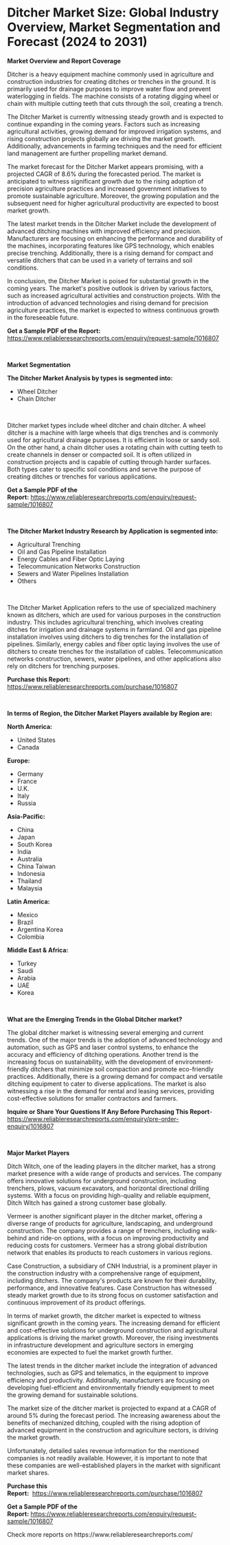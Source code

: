 <p><h1>Ditcher Market Size: Global Industry Overview, Market Segmentation and Forecast (2024 to 2031)</h1></p><p><strong>Market Overview and Report Coverage</strong></p>
<p><p>Ditcher is a heavy equipment machine commonly used in agriculture and construction industries for creating ditches or trenches in the ground. It is primarily used for drainage purposes to improve water flow and prevent waterlogging in fields. The machine consists of a rotating digging wheel or chain with multiple cutting teeth that cuts through the soil, creating a trench.</p><p>The Ditcher Market is currently witnessing steady growth and is expected to continue expanding in the coming years. Factors such as increasing agricultural activities, growing demand for improved irrigation systems, and rising construction projects globally are driving the market growth. Additionally, advancements in farming techniques and the need for efficient land management are further propelling market demand.</p><p>The market forecast for the Ditcher Market appears promising, with a projected CAGR of 8.6% during the forecasted period. The market is anticipated to witness significant growth due to the rising adoption of precision agriculture practices and increased government initiatives to promote sustainable agriculture. Moreover, the growing population and the subsequent need for higher agricultural productivity are expected to boost market growth.</p><p>The latest market trends in the Ditcher Market include the development of advanced ditching machines with improved efficiency and precision. Manufacturers are focusing on enhancing the performance and durability of the machines, incorporating features like GPS technology, which enables precise trenching. Additionally, there is a rising demand for compact and versatile ditchers that can be used in a variety of terrains and soil conditions.</p><p>In conclusion, the Ditcher Market is poised for substantial growth in the coming years. The market's positive outlook is driven by various factors, such as increased agricultural activities and construction projects. With the introduction of advanced technologies and rising demand for precision agriculture practices, the market is expected to witness continuous growth in the foreseeable future.</p></p>
<p><strong>Get a Sample PDF of the Report:</strong> <a href="https://www.reliableresearchreports.com/enquiry/request-sample/1016807">https://www.reliableresearchreports.com/enquiry/request-sample/1016807</a></p>
<p>&nbsp;</p>
<p><strong>Market Segmentation</strong></p>
<p><strong>The Ditcher Market Analysis by types is segmented into:</strong></p>
<p><ul><li>Wheel Ditcher</li><li>Chain Ditcher</li></ul></p>
<p>&nbsp;</p>
<p><p>Ditcher market types include wheel ditcher and chain ditcher. A wheel ditcher is a machine with large wheels that digs trenches and is commonly used for agricultural drainage purposes. It is efficient in loose or sandy soil. On the other hand, a chain ditcher uses a rotating chain with cutting teeth to create channels in denser or compacted soil. It is often utilized in construction projects and is capable of cutting through harder surfaces. Both types cater to specific soil conditions and serve the purpose of creating ditches or trenches for various applications.</p></p>
<p><strong>Get a Sample PDF of the Report:</strong>&nbsp;<a href="https://www.reliableresearchreports.com/enquiry/request-sample/1016807">https://www.reliableresearchreports.com/enquiry/request-sample/1016807</a></p>
<p>&nbsp;</p>
<p><strong>The Ditcher Market Industry Research by Application is segmented into:</strong></p>
<p><ul><li>Agricultural Trenching</li><li>Oil and Gas Pipeline Installation</li><li>Energy Cables and Fiber Optic Laying</li><li>Telecommunication Networks Construction</li><li>Sewers and Water Pipelines Installation</li><li>Others</li></ul></p>
<p>&nbsp;</p>
<p><p>The Ditcher Market Application refers to the use of specialized machinery known as ditchers, which are used for various purposes in the construction industry. This includes agricultural trenching, which involves creating ditches for irrigation and drainage systems in farmland. Oil and gas pipeline installation involves using ditchers to dig trenches for the installation of pipelines. Similarly, energy cables and fiber optic laying involves the use of ditchers to create trenches for the installation of cables. Telecommunication networks construction, sewers, water pipelines, and other applications also rely on ditchers for trenching purposes.</p></p>
<p><strong>Purchase this Report:</strong>&nbsp; <a href="https://www.reliableresearchreports.com/purchase/1016807">https://www.reliableresearchreports.com/purchase/1016807</a></p>
<p>&nbsp;</p>
<p><strong>In terms of Region, the Ditcher Market Players available by Region are:</strong></p>
<p>
    <p> <strong> North America: </strong>
        <ul>
            <li>United States</li>
            <li>Canada</li>
        </ul>
        </p> 
    <p> <strong> Europe: </strong>
        <ul>
            <li>Germany</li>
            <li>France</li>
            <li>U.K.</li>
            <li>Italy</li>
            <li>Russia</li>
        </ul>
        </p> 
    <p> <strong> Asia-Pacific: </strong>
        <ul>
            <li>China</li>
            <li>Japan</li>
            <li>South Korea</li>
            <li>India</li>
            <li>Australia</li>
            <li>China Taiwan</li>
            <li>Indonesia</li>
            <li>Thailand</li>
            <li>Malaysia</li>
        </ul>
        </p> 
    <p> <strong> Latin America: </strong>
        <ul>
            <li>Mexico</li>
            <li>Brazil</li>
            <li>Argentina Korea</li>
            <li>Colombia</li>
        </ul>
        </p> 
    <p> <strong> Middle East & Africa: </strong>
        <ul>
            <li>Turkey</li>
            <li>Saudi</li>
            <li>Arabia</li>
            <li>UAE</li>
            <li>Korea</li>
        </ul>
    </p>
    </p>
<p>&nbsp;</p>
<p><strong>What are the Emerging Trends in the Global Ditcher market?</strong></p>
<p><p>The global ditcher market is witnessing several emerging and current trends. One of the major trends is the adoption of advanced technology and automation, such as GPS and laser control systems, to enhance the accuracy and efficiency of ditching operations. Another trend is the increasing focus on sustainability, with the development of environment-friendly ditchers that minimize soil compaction and promote eco-friendly practices. Additionally, there is a growing demand for compact and versatile ditching equipment to cater to diverse applications. The market is also witnessing a rise in the demand for rental and leasing services, providing cost-effective solutions for smaller contractors and farmers.</p></p>
<p><strong>Inquire or Share Your Questions If Any Before Purchasing This Report</strong>- <a href="https://www.reliableresearchreports.com/enquiry/pre-order-enquiry/1016807">https://www.reliableresearchreports.com/enquiry/pre-order-enquiry/1016807</a></p>
<p>&nbsp;</p>
<p><strong>Major Market Players</strong></p>
<p><p>Ditch Witch, one of the leading players in the ditcher market, has a strong market presence with a wide range of products and services. The company offers innovative solutions for underground construction, including trenchers, plows, vacuum excavators, and horizontal directional drilling systems. With a focus on providing high-quality and reliable equipment, Ditch Witch has gained a strong customer base globally.</p><p>Vermeer is another significant player in the ditcher market, offering a diverse range of products for agriculture, landscaping, and underground construction. The company provides a range of trenchers, including walk-behind and ride-on options, with a focus on improving productivity and reducing costs for customers. Vermeer has a strong global distribution network that enables its products to reach customers in various regions.</p><p>Case Construction, a subsidiary of CNH Industrial, is a prominent player in the construction industry with a comprehensive range of equipment, including ditchers. The company's products are known for their durability, performance, and innovative features. Case Construction has witnessed steady market growth due to its strong focus on customer satisfaction and continuous improvement of its product offerings.</p><p>In terms of market growth, the ditcher market is expected to witness significant growth in the coming years. The increasing demand for efficient and cost-effective solutions for underground construction and agricultural applications is driving the market growth. Moreover, the rising investments in infrastructure development and agriculture sectors in emerging economies are expected to fuel the market growth further.</p><p>The latest trends in the ditcher market include the integration of advanced technologies, such as GPS and telematics, in the equipment to improve efficiency and productivity. Additionally, manufacturers are focusing on developing fuel-efficient and environmentally friendly equipment to meet the growing demand for sustainable solutions.</p><p>The market size of the ditcher market is projected to expand at a CAGR of around 5% during the forecast period. The increasing awareness about the benefits of mechanized ditching, coupled with the rising adoption of advanced equipment in the construction and agriculture sectors, is driving the market growth.</p><p>Unfortunately, detailed sales revenue information for the mentioned companies is not readily available. However, it is important to note that these companies are well-established players in the market with significant market shares.</p></p>
<p><strong>Purchase this Report:</strong>&nbsp;&nbsp;<a href="https://www.reliableresearchreports.com/purchase/1016807">https://www.reliableresearchreports.com/purchase/1016807</a></p>
<p></p>
<p><strong>Get a Sample PDF of the Report:</strong>&nbsp;<a href="https://www.reliableresearchreports.com/enquiry/request-sample/1016807">https://www.reliableresearchreports.com/enquiry/request-sample/1016807</a></p>
<p>Check more reports on https://www.reliableresearchreports.com/</p>